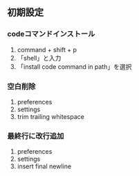 ## 初期設定
### codeコマンドインストール
1. command + shift + p
2. 「shell」と入力
3. 「install code command in path」を選択

### 空白削除
1. preferences
2. settings
3. trim trailing whitespace

### 最終行に改行追加
1. preferences
2. settings
3. insert final newline

